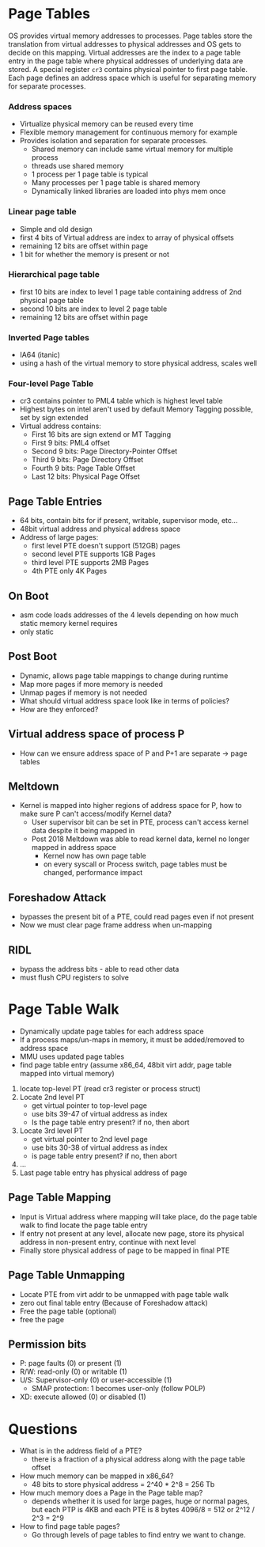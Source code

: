 # Page Tables
OS provides virtual memory addresses to processes. Page tables store the translation from virtual addresses to physical addresses and OS gets to decide on this mapping. Virtual addresses are the index to a page table entry in the page table where physical addresses of underlying data are stored. A special register `cr3` contains physical pointer to first page table. Each page defines an address space which is useful for separating memory for separate processes.

### Address spaces
* Virtualize physical memory can be reused every time
* Flexible memory management for continuous memory for example
* Provides isolation and separation for separate processes.
    * Shared memory can include same virtual memory for multiple process
    * threads use shared memory
    * 1 process per 1 page table is typical
    * Many processes per 1 page table is shared memory
    * Dynamically linked libraries are loaded into phys mem once

### Linear page table
* Simple and old design
* first 4 bits of Virtual address are index to array of physical offsets
* remaining 12 bits are offset within page
* 1 bit for whether the memory is present or not

### Hierarchical page table
* first 10 bits are index to level 1 page table containing address of 2nd physical page table
* second 10 bits are index to level 2 page table
* remaining 12 bits are offset within page

### Inverted Page tables
* IA64 (itanic)
* using a hash of the virtual memory to store physical address, scales well

### Four-level Page Table
* cr3 contains pointer to PML4 table which is highest level table
* Highest bytes on intel aren't used by default Memory Tagging possible, set by sign extended
* Virtual address contains:
    * First 16 bits are sign extend or MT Tagging
    * First 9 bits: PML4 offset
    * Second 9 bits: Page Directory-Pointer Offset
    * Third 9 bits: Page Directory Offset
    * Fourth 9 bits: Page Table Offset
    * Last 12 bits: Physical Page Offset

## Page Table Entries
* 64 bits, contain bits for if present, writable, supervisor mode, etc...
* 48bit virtual address and physical address space
* Address of large pages:
    * first level PTE doesn't support (512GB) pages
    * second level PTE supports 1GB Pages
    * third level PTE supports 2MB Pages
    * 4th PTE only 4K Pages

## On Boot
* asm code loads addresses of the 4 levels depending on how much static memory kernel requires
* only static

## Post Boot
* Dynamic, allows page table mappings to change during runtime
* Map more pages if more memory is needed
* Unmap pages if memory is not needed
* What should virtual address space look like in terms of policies?
* How are they enforced?

## Virtual address space of process P
* How can we ensure address space of P and P+1 are separate -> page tables

## Meltdown
* Kernel is mapped into higher regions of address space for P, how to make sure P can't access/modify Kernel data?
    * User supervisor bit can be set in PTE, process can't access kernel data despite it being mapped in
    * Post 2018 Meltdown was able to read kernel data, kernel no longer mapped in address space
        * Kernel now has own page table
        * on every syscall or Process switch, page tables must be changed, performance impact

## Foreshadow Attack
* bypasses the present bit of a PTE, could read pages even if not present
* Now we must clear page frame address when un-mapping

## RIDL
* bypass the address bits - able to read other data
* must flush CPU registers to solve

# Page Table Walk
* Dynamically update page tables for each address space
* If a process maps/un-maps in memory, it must be added/removed to address space
* MMU uses updated page tables
* find page table entry (assume x86_64, 48bit virt addr, page table mapped into virtual memory)
1. locate top-level PT (read cr3 register or process struct)
2. Locate 2nd level PT
    * get virtual pointer to top-level page
    * use bits 39-47 of virtual address as index
    * Is the page table entry present? if no, then abort
3. Locate 3rd level PT
    * get virtual pointer to 2nd level page
    * use bits 30-38 of virtual address as index
    * is page table entry present? if no, then abort
4. ...
5. Last page table entry has physical address of page

## Page Table Mapping
* Input is Virtual address where mapping will take place, do the page table walk to find locate the page table entry
* If entry not present at any level, allocate new page, store its physical address in non-present entry, continue with next level
* Finally store physical address of page to be mapped in final PTE

## Page Table Unmapping
* Locate PTE from virt addr to be unmapped with page table walk
* zero out final table entry (Because of Foreshadow attack)
* Free the page table (optional)
* free the page

## Permission bits
* P: page faults (0) or present (1)
* R/W: read-only (0) or writable (1)
* U/S: Supervisor-only (0) or user-accessible (1)
    * SMAP protection: 1 becomes user-only (follow POLP)
* XD: execute allowed (0) or disabled (1)



# Questions
* What is in the address field of a PTE?
    * there is a fraction of a physical address along with the page table offset
* How much memory can be mapped in x86_64?
    * 48 bits to store physical address = 2^40 * 2^8 = 256 Tb
* How much memory does a Page in the Page table map?
    * depends whether it is used for large pages, huge or normal pages, but each PTP is 4KB and each PTE is 8 bytes 4096/8 = 512 or 2^12 / 2^3 = 2^9
* How to find page table pages?
    * Go through levels of page tables to find entry we want to change.


